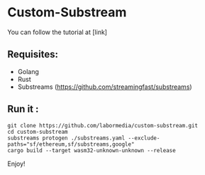 # Custom-Substream

You can follow the tutorial at [link]

## Requisites:
- Golang
- Rust
- Substreams (https://github.com/streamingfast/substreams)

## Run it :
```
git clone https://github.com/labormedia/custom-substream.git
cd custom-substream
substreams protogen ./substreams.yaml --exclude-paths="sf/ethereum,sf/substreams,google"
cargo build --target wasm32-unknown-unknown --release
```

Enjoy!
